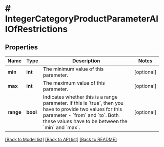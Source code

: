 # # IntegerCategoryProductParameterAllOfRestrictions

## Properties

Name | Type | Description | Notes
------------ | ------------- | ------------- | -------------
**min** | **int** | The minimum value of this parameter. | [optional]
**max** | **int** | The maximum value of this parameter. | [optional]
**range** | **bool** | Indicates whether this is a range parameter. If this is &#x60;true&#x60;, then you have to provide two values for this parameter - &#x60;from&#x60; and &#x60;to&#x60;. Both these values have to be between the &#x60;min&#x60; and &#x60;max&#x60;. | [optional]

[[Back to Model list]](../../README.md#models) [[Back to API list]](../../README.md#endpoints) [[Back to README]](../../README.md)
